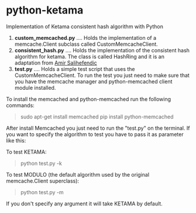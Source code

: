 python-ketama
=============

Implementation of Ketama consistent hash algorithm with Python

1. **custom_memcached.py**
.... Holds the implementation of a memcache.Client subclass called CustomMemcacheClient.
2. **consistent_hash.py**
.... Holds the implementation of the consistent hash algorithm for ketama. The class is called HashRing and it is an adaptation from [Amir Salihefendic](http://amix.dk/blog/post/19367)
3. **test.py**
.... Holds a simple test script that uses the CustomMemcacheClient. To run the test you just need to make sure that you have the memcache manager and python-memcached client module installed.

To install the memcached and python-memcached run the following commands:

> sudo apt-get install memcached
> pip install python-memcached

After install Memcached you just need to run the "test.py" on the terminal. If you want to specify the algorithm to test you have to pass it as parameter like this:

To test KETAMA:
> python test.py -k

To test MODULO (the default algorithm used by the original memcache.Client superclass):
> python test.py -m

If you don't specify any argument it will take KETAMA by default.

